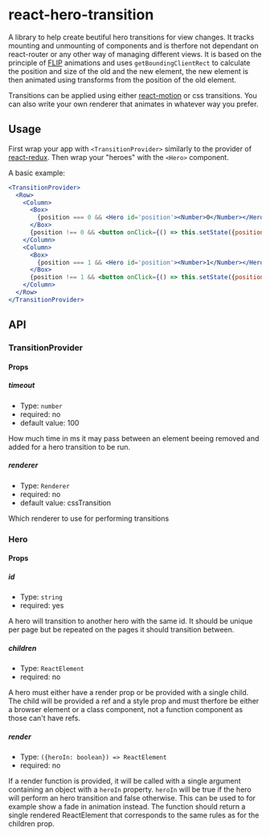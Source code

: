 # react-hero-transition

A library to help create beutiful hero transitions for view changes. 
It tracks mounting and unmounting of components and is therfore not dependant on 
react-router or any other way of managing different views.
It is based on the principle of [FLIP](https://aerotwist.com/blog/flip-your-animations/) animations and uses `getBoundingClientRect` 
to calculate the position and size of the old and the new element, the new element
is then animated using transforms from the position of the old element. 

Transitions can be applied using either [react-motion](https://github.com/chenglou/react-motion) or css transitions.
You can also write your own renderer that animates in whatever way you prefer.

## Usage
First wrap your app with `<TransitionProvider>` similarly to the provider of [react-redux](https://github.com/reactjs/react-redux).
Then wrap your "heroes" with the `<Hero>` component.

A basic example:

```jsx
<TransitionProvider>
  <Row>
    <Column>
      <Box>
        {position === 0 && <Hero id='position'><Number>0</Number></Hero>}
      </Box>
      {position !== 0 && <button onClick={() => this.setState({position: 0})}>Move here</button>}
    </Column>
    <Column>
      <Box>
        {position === 1 && <Hero id='position'><Number>1</Number></Hero>}
      </Box>
      {position !== 1 && <button onClick={() => this.setState({position: 1})}>Move here</button>}
    </Column>
  </Row>
</TransitionProvider>
```

## API
### TransitionProvider
#### Props
##### timeout
  - Type: `number`
  - required: no
  - default value: 100

How much time in ms it may pass between an element beeing removed and added for a hero transition to
be run.

##### renderer
  - Type: `Renderer`
  - required: no
  - default value: cssTransition

Which renderer to use for performing transitions

### Hero
#### Props
##### id
  - Type: `string`
  - required: yes
  
A hero will transition to another hero with the same id.
It should be unique per page but be repeated on the pages it should transition between.

##### children
  - Type: `ReactElement`
  - required: no
  
A hero must either have a render prop or be provided with a single child. The child will be provided
a ref and a style prop and must therfore be either a browser element or a class component, not a 
function component as those can't have refs.

##### render
  - Type: `({heroIn: boolean}) => ReactElement`
  - required: no
  
If a render function is provided, it will be called with a single argument containing an object
with a `heroIn` property. `heroIn` will be true if the hero will perform an hero transition and false
otherwise. This can be used to for example show a fade in animation instead. The function should return
a single rendered ReactElement that corresponds to the same rules as for the children prop.
